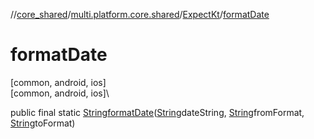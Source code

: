 //[core_shared](../../../index.md)/[multi.platform.core.shared](../index.md)/[ExpectKt](index.md)/[formatDate](format-date.md)

# formatDate

[common, android, ios]\
[common, android, ios]\

public final static [String](https://docs.oracle.com/javase/8/docs/api/java/lang/String.html)[formatDate](format-date.md)([String](https://docs.oracle.com/javase/8/docs/api/java/lang/String.html)dateString, [String](https://docs.oracle.com/javase/8/docs/api/java/lang/String.html)fromFormat, [String](https://docs.oracle.com/javase/8/docs/api/java/lang/String.html)toFormat)
